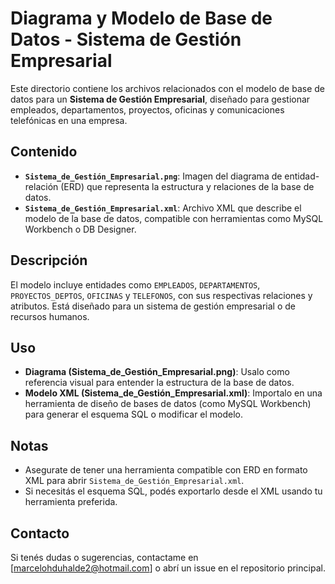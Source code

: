 # Diagrama y Modelo de Base de Datos - Sistema de Gestión Empresarial

Este directorio contiene los archivos relacionados con el modelo de base de datos para un **Sistema de Gestión Empresarial**, diseñado para gestionar empleados, departamentos, proyectos, oficinas y comunicaciones telefónicas en una empresa.

## Contenido
- **`Sistema_de_Gestión_Empresarial.png`**: Imagen del diagrama de entidad-relación (ERD) que representa la estructura y relaciones de la base de datos.
- **`Sistema_de_Gestión_Empresarial.xml`**: Archivo XML que describe el modelo de la base de datos, compatible con herramientas como MySQL Workbench o DB Designer.

## Descripción
El modelo incluye entidades como `EMPLEADOS`, `DEPARTAMENTOS`, `PROYECTOS_DEPTOS`, `OFICINAS` y `TELEFONOS`, con sus respectivas relaciones y atributos. Está diseñado para un sistema de gestión empresarial o de recursos humanos.

## Uso
- **Diagrama (Sistema_de_Gestión_Empresarial.png)**: Usalo como referencia visual para entender la estructura de la base de datos.
- **Modelo XML (Sistema_de_Gestión_Empresarial.xml)**: Importalo en una herramienta de diseño de bases de datos (como MySQL Workbench) para generar el esquema SQL o modificar el modelo.

## Notas
- Asegurate de tener una herramienta compatible con ERD en formato XML para abrir `Sistema_de_Gestión_Empresarial.xml`.
- Si necesitás el esquema SQL, podés exportarlo desde el XML usando tu herramienta preferida.

## Contacto
Si tenés dudas o sugerencias, contactame en [marcelohduhalde2@hotmail.com] o abrí un issue en el repositorio principal.